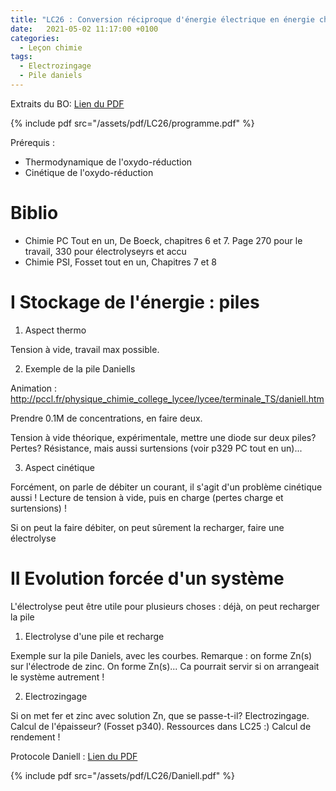 ```yaml
---
title: "LC26 : Conversion réciproque d'énergie électrique en énergie chimique"
date:   2021-05-02 11:17:00 +0100
categories:
  - Leçon chimie
tags:
  - Electrozingage
  - Pile daniels
---
```

Extraits du BO: [Lien du PDF](/assets/pdf/LC26/programme.pdf)

{% include pdf src="/assets/pdf/LC26/programme.pdf" %}

Prérequis : 
- Thermodynamique de l'oxydo-réduction
- Cinétique de l'oxydo-réduction
# Biblio
- Chimie PC Tout en un, De Boeck, chapitres 6 et 7. Page 270 pour le travail, 330 pour électrolyseyrs et accu
- Chimie PSI, Fosset tout en un, Chapitres 7 et 8
# I Stockage de l'énergie : piles
1) Aspect thermo

Tension à vide, travail max possible.

2) Exemple de la pile Daniells

Animation : http://pccl.fr/physique_chimie_college_lycee/lycee/terminale_TS/daniell.htm

Prendre 0.1M de concentrations, en faire deux.

Tension à vide théorique, expérimentale, mettre une diode sur deux piles? Pertes? Résistance, mais aussi surtensions (voir p329 PC tout en un)...

3) Aspect cinétique

Forcément, on parle de débiter un courant, il s'agit d'un problème cinétique aussi ! Lecture de tension à vide, puis en charge (pertes charge et surtensions) ! 

Si on peut la faire débiter, on peut sûrement la recharger, faire une électrolyse

# II Evolution forcée d'un système
L'électrolyse peut être utile pour plusieurs choses : déjà, on peut recharger la pile

1) Electrolyse d'une pile et recharge

Exemple sur la pile Daniels, avec les courbes. Remarque : on forme Zn(s) sur l'électrode de zinc. On forme Zn(s)... Ca pourrait servir si on arrangeait le système autrement !

2) Electrozingage

Si on met fer et zinc avec solution Zn, que se passe-t-il? Electrozingage. Calcul de l'épaisseur? (Fosset p340). Ressources dans LC25 :) Calcul de rendement ! 


Protocole Daniell : [Lien du PDF](/assets/pdf/LC26/Daniell.pdf)

{% include pdf src="/assets/pdf/LC26/Daniell.pdf" %}
